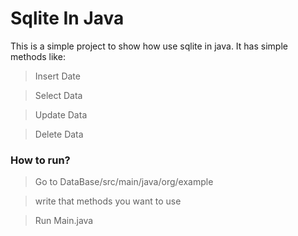 # Sqlite In Java

This is a simple project to show how use sqlite in java. It has simple methods like:
> Insert Date

> Select Data

> Update Data

> Delete Data


### How to run?
> Go to DataBase/src/main/java/org/example

> write that methods you want to use

> Run Main.java
